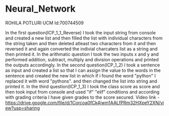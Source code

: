 # Neural_Network
ROHILA POTLURI
UCM Id:700744509

In the first question(ICP_1_1_Reverse) I took the input string from console and created a new list and then filled the list with individual characters from the string taken and then deleted atleast two characters from it and then reversed it and again converted the indivial charcaters list as a string and then printed it. In the arithmatic question I took the two inputs x and y and performed addition, subtract, multiply and division operations and printed the outputs accordingly. 
In the second question(ICP_1_2) I took a sentence as input and created a list so that I can assign the value to the words in the sentence and created the new list in which if i found the word "python" I replaced it with word "pythons". and then changed the list into string and printed it. 
In the third question(ICP_1_3) I took the class score as score and then took input from console and used "if" "elif" conditions and according with grading criteria I have given grades to the score secured.
Video link - https://drive.google.com/file/d/1Corcoa0fCk4jwm1AALfPRm32HXpeY2XN/view?usp=sharing
